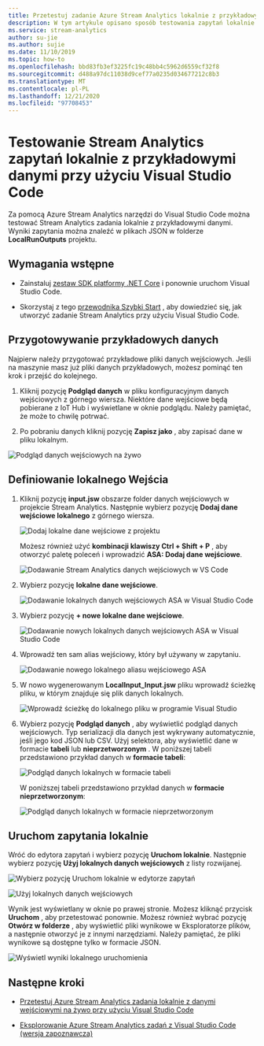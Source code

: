 ```yaml
---
title: Przetestuj zadanie Azure Stream Analytics lokalnie z przykładowymi danymi przy użyciu Visual Studio Code
description: W tym artykule opisano sposób testowania zapytań lokalnie z przykładowymi danymi przy użyciu narzędzi Azure Stream Analytics dla Visual Studio Code.
ms.service: stream-analytics
author: su-jie
ms.author: sujie
ms.date: 11/10/2019
ms.topic: how-to
ms.openlocfilehash: bbd83fb3ef3225fc19c48bb4c5962d6559cf32f8
ms.sourcegitcommit: d488a97dc11038d9cef77a0235d034677212c8b3
ms.translationtype: MT
ms.contentlocale: pl-PL
ms.lasthandoff: 12/21/2020
ms.locfileid: "97708453"
---
```

# <a name="test-stream-analytics-queries-locally-with-sample-data-using-visual-studio-code"></a>Testowanie Stream Analytics zapytań lokalnie z przykładowymi danymi przy użyciu Visual Studio Code

Za pomocą Azure Stream Analytics narzędzi do Visual Studio Code można testować Stream Analytics zadania lokalnie z przykładowymi danymi. Wyniki zapytania można znaleźć w plikach JSON w folderze **LocalRunOutputs** projektu.

## <a name="prerequisites"></a>Wymagania wstępne

* Zainstaluj [zestaw SDK platformy .NET Core](https://dotnet.microsoft.com/download) i ponownie uruchom Visual Studio Code.

* Skorzystaj z tego [przewodnika Szybki Start](quick-create-visual-studio-code.md) , aby dowiedzieć się, jak utworzyć zadanie Stream Analytics przy użyciu Visual Studio Code.

## <a name="prepare-sample-data"></a>Przygotowywanie przykładowych danych

Najpierw należy przygotować przykładowe pliki danych wejściowych. Jeśli na maszynie masz już pliki danych przykładowych, możesz pominąć ten krok i przejść do kolejnego.

1. Kliknij pozycję **Podgląd danych** w pliku konfiguracyjnym danych wejściowych z górnego wiersza. Niektóre dane wejściowe będą pobierane z IoT Hub i wyświetlane w oknie podglądu. Należy pamiętać, że może to chwilę potrwać.

2. Po pobraniu danych kliknij pozycję **Zapisz jako** , aby zapisać dane w pliku lokalnym.

 ![Podgląd danych wejściowych na żywo](./media/quick-create-visual-studio-code/preview-live-input.png)

## <a name="define-a-local-input"></a>Definiowanie lokalnego Wejścia

1. Kliknij pozycję **input.jsw** obszarze folder danych wejściowych w projekcie Stream Analytics. Następnie wybierz pozycję **Dodaj dane wejściowe lokalnego** z górnego wiersza.

    ![Dodaj lokalne dane wejściowe z projektu](./media/quick-create-visual-studio-code/add-input-from-project.png)

    Możesz również użyć **kombinacji klawiszy Ctrl + Shift + P** , aby otworzyć paletę poleceń i wprowadzić **ASA: Dodaj dane wejściowe**.

   ![Dodawanie Stream Analytics danych wejściowych w VS Code](./media/quick-create-visual-studio-code/add-input.png)

2. Wybierz pozycję **lokalne dane wejściowe**.

    ![Dodawanie lokalnych danych wejściowych ASA w Visual Studio Code](./media/vscode-local-run/add-local-input.png)

3. Wybierz pozycję **+ nowe lokalne dane wejściowe**.

    ![Dodawanie nowych lokalnych danych wejściowych ASA w Visual Studio Code](./media/vscode-local-run/add-new-local-input.png)

4. Wprowadź ten sam alias wejściowy, który był używany w zapytaniu.

    ![Dodawanie nowego lokalnego aliasu wejściowego ASA](./media/vscode-local-run/new-local-input-alias.png)

5. W nowo wygenerowanym **LocalInput_Input.jsw** pliku wprowadź ścieżkę pliku, w którym znajduje się plik danych lokalnych.

    ![Wprowadź ścieżkę do lokalnego pliku w programie Visual Studio](./media/vscode-local-run/local-file-path.png)

6. Wybierz pozycję **Podgląd danych** , aby wyświetlić podgląd danych wejściowych. Typ serializacji dla danych jest wykrywany automatycznie, jeśli jego kod JSON lub CSV. Użyj selektora, aby wyświetlić dane w formacie **tabeli** lub **nieprzetworzonym** . W poniższej tabeli przedstawiono przykład danych w **formacie tabeli**:

     ![Podgląd danych lokalnych w formacie tabeli](./media/vscode-local-run/local-file-preview-table.png)

    W poniższej tabeli przedstawiono przykład danych w **formacie nieprzetworzonym**:

    ![Podgląd danych lokalnych w formacie nieprzetworzonym](./media/vscode-local-run/local-file-preview-raw.png)

## <a name="run-queries-locally"></a>Uruchom zapytania lokalnie

Wróć do edytora zapytań i wybierz pozycję **Uruchom lokalnie**. Następnie wybierz pozycję **Użyj lokalnych danych wejściowych** z listy rozwijanej.

![Wybierz pozycję Uruchom lokalnie w edytorze zapytań](./media/vscode-local-run/run-locally.png)

![Użyj lokalnych danych wejściowych](./media/vscode-local-run/run-locally-use-local-input.png)

Wynik jest wyświetlany w oknie po prawej stronie. Możesz kliknąć przycisk **Uruchom** , aby przetestować ponownie. Możesz również wybrać pozycję **Otwórz w folderze** , aby wyświetlić pliki wynikowe w Eksploratorze plików, a następnie otworzyć je z innymi narzędziami. Należy pamiętać, że pliki wynikowe są dostępne tylko w formacie JSON.

![Wyświetl wyniki lokalnego uruchomienia](./media/vscode-local-run/run-locally-result.png)

## <a name="next-steps"></a>Następne kroki

* [Przetestuj Azure Stream Analytics zadania lokalnie z danymi wejściowymi na żywo przy użyciu Visual Studio Code](visual-studio-code-local-run-live-input.md)

* [Eksplorowanie Azure Stream Analytics zadań z Visual Studio Code (wersja zapoznawcza)](visual-studio-code-explore-jobs.md)
